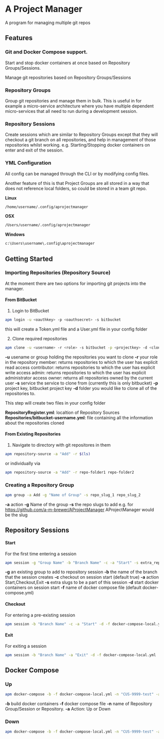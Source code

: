 # A Project Manager

A program for managing multiple git repos

## Features

### Git and Docker Compose support.

Start and stop docker containers at once based on Repository Groups/Sessions.

Manage git repositories based on Repository Groups/Sessions

### Repository Groups

Group git repositories and manage them in bulk. This is useful in for example a micro-service architecture where you have multiple dependent micro-services that all need to run during a development session.

### Repository Sessions

Create sessions which are similar to Repository Groups except that they will checkout a git branch on all repositories, and help in management of those repositories whilst working. e.g. Starting/Stopping docker containers on enter and exit of the session.

### YML Configuration

All config can be managed through the CLI or by modifying config files.

Another feature of this is that Project Groups are all stored in a way that does not reference local folders, so could be stored in a team git repo.

__Linux__
~~~~bash
/home/username/.config/aprojectmanager
~~~~
__OSX__
~~~~bash
/Users/username/.config/aprojectmanager
~~~~
__Windows__
~~~~bash
c:\Users\username\.config\aprojectmanager
~~~~

## Getting Started

### Importing Repositories (Repository Source)

At the moment there are two options for importing git projects into the manager.

#### From BitBucket

1. Login to BitBucket

~~~~bash
apm login -u <oauthkey> -p <oauthsecret> -s bitbucket
~~~~

this will create a Token.yml file and a User.yml file in your config folder

2. Clone required repositories

~~~~bash
apm clone -u <username> -r <role> -s bitbucket -p <projectkey> -d <clonefolder>
~~~~

__-u__ usename or group holding the repositories you want to clone
__-r__ your role in the repository
member: returns repositories to which the user has explicit read access
contributor: returns repositories to which the user has explicit write access
admin: returns repositories to which the user has explicit administrator access
owner: returns all repositories owned by the current user
__-s__ service the service to clone from (currently this is only bitbucket)
__-p__ project key, bitbucket project key
__-d__ folder you would like to clone all of the repositories to.

This step will create two files in your config folder

__RepositoryRegister.yml__: localtion of Repository Sources
__Repositories/bitbucket-username.yml__: file containing all the information about the repositories cloned

#### From Existing Repositories

1. Navigate to directory with git repositores in them

~~~~bash
apm repository-source -a "Add" -r $(ls)
~~~~

or individually via

~~~~bash
apm repository-source -a "Add" -r repo-folder1 repo-folder2
~~~~

### Creating a Repository Group

~~~~bash
apm group -a Add -g "Name of Group" -s repo_slug_1 repo_slug_2
~~~~

__-a__ action
__-g__ Name of the group
__-s__ the repo slugs to add 
e.g. for https://github.com/a-m-brewer/AProjectManager AProjectManager would be the slug

## Repository Sessions

#### Start

For the first time entering a session

~~~~bash
apm session -g "Group Name" -b "Branch Name" -c -a "Start" -s extra_repo_slug -d -f docker-compose-local.yml
~~~~

__-g__ an existing group to add to repository session
__-b__ the name of the branch that the session creates
__-c__ checkout on session start (default true)
__-a__ action Start,Checkout,Exit
__-s__ extra slugs to be a part of this session
__-d__ start docker containers on session start
__-f__ name of docker compose file (default docker-compose.yml)

#### Checkout

For entering a pre-existing session

~~~~bash
apm session -b "Branch Name" -c -a "Start" -d -f docker-compose-local.yml
~~~~

#### Exit

For exiting a session

~~~~bash
apm session -b "Branch Name" -a "Exit" -d -f docker-compose-local.yml
~~~~

## Docker Compose

### Up

~~~~bash
apm docker-compose -b -f docker-compose-local.yml -n "CUS-9999-test" -a Up
~~~~

__-b__ build docker containers
__-f__ docker compose file
__-n__ name of Repository Group/Session or Repository.
__-a__ Action: Up or Down

### Down

~~~~bash
apm docker-compose -b -f docker-compose-local.yml -n "CUS-9999-test" -a Down
~~~~